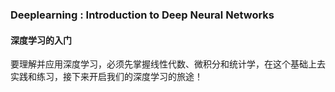 ### Deeplearning : Introduction to Deep Neural Networks

#### 深度学习的入门

要理解并应用深度学习，必须先掌握线性代数、微积分和统计学，在这个基础上去实践和练习，接下来开启我们的深度学习的旅途！

